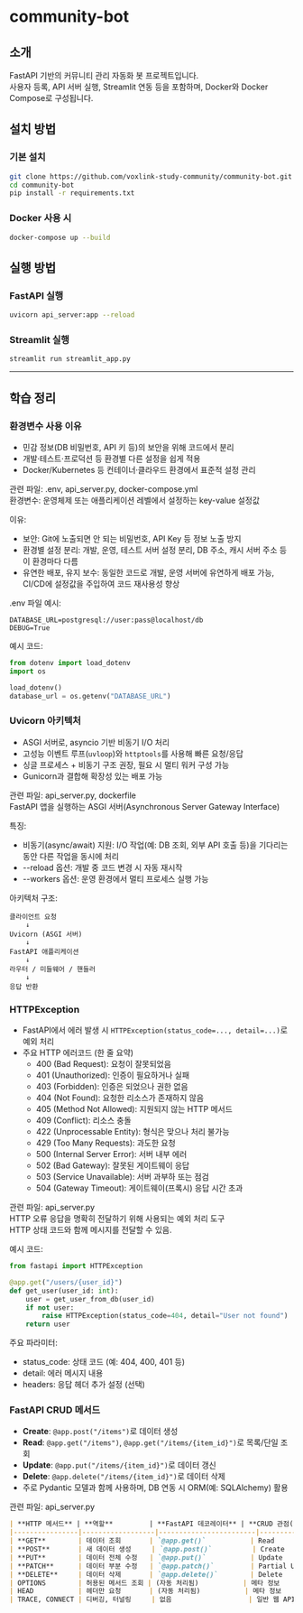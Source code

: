# community-bot

## 소개
FastAPI 기반의 커뮤니티 관리 자동화 봇 프로젝트입니다.  
사용자 등록, API 서버 실행, Streamlit 연동 등을 포함하며, Docker와 Docker Compose로 구성됩니다.

## 설치 방법

### 기본 설치
```bash
git clone https://github.com/voxlink-study-community/community-bot.git
cd community-bot
pip install -r requirements.txt
```

### Docker 사용 시
```bash
docker-compose up --build
```

## 실행 방법

### FastAPI 실행
```bash
uvicorn api_server:app --reload
```

### Streamlit 실행
```bash
streamlit run streamlit_app.py
```

---

## 학습 정리

### 환경변수 사용 이유  
- 민감 정보(DB 비밀번호, API 키 등)의 보안을 위해 코드에서 분리
- 개발·테스트·프로덕션 등 환경별 다른 설정을 쉽게 적용
- Docker/Kubernetes 등 컨테이너·클라우드 환경에서 표준적 설정 관리

관련 파일: .env, api_server.py, docker-compose.yml  
환경변수: 운영체제 또는 애플리케이션 레벨에서 설정하는 key-value 설정값

이유:
- 보안: Git에 노출되면 안 되는 비밀번호, API Key 등 정보 노출 방지
- 환경별 설정 분리: 개발, 운영, 테스트 서버 설정 분리, DB 주소, 캐시 서버 주소 등이 환경마다 다름
- 유연한 배포, 유지 보수: 동일한 코드로 개발, 운영 서버에 유연하게 배포 가능, CI/CD에 설정값을 주입하여 코드 재사용성 향상

.env 파일 예시:
```env
DATABASE_URL=postgresql://user:pass@localhost/db
DEBUG=True
```

예시 코드:
```python
from dotenv import load_dotenv
import os

load_dotenv()
database_url = os.getenv("DATABASE_URL")
```

### Uvicorn 아키텍처  
- ASGI 서버로, asyncio 기반 비동기 I/O 처리
- 고성능 이벤트 루프(`uvloop`)와 `httptools`를 사용해 빠른 요청/응답
- 싱글 프로세스 + 비동기 구조 권장, 필요 시 멀티 워커 구성 가능
- Gunicorn과 결합해 확장성 있는 배포 가능

관련 파일: api_server.py, dockerfile  
FastAPI 앱을 실행하는 ASGI 서버(Asynchronous Server Gateway Interface)

특징:
- 비동기(async/await) 지원: I/O 작업(예: DB 조회, 외부 API 호출 등)을 기다리는 동안 다른 작업을 동시에 처리
- --reload 옵션: 개발 중 코드 변경 시 자동 재시작
- --workers 옵션: 운영 환경에서 멀티 프로세스 실행 가능

아키텍처 구조:
```
클라이언트 요청
    ↓
Uvicorn (ASGI 서버)
    ↓
FastAPI 애플리케이션
    ↓
라우터 / 미들웨어 / 핸들러
    ↓
응답 반환
```

### HTTPException  
- FastAPI에서 에러 발생 시 `HTTPException(status_code=..., detail=...)`로 예외 처리
- 주요 HTTP 에러코드 (한 줄 요약)
  - 400 (Bad Request): 요청이 잘못되었음
  - 401 (Unauthorized): 인증이 필요하거나 실패
  - 403 (Forbidden): 인증은 되었으나 권한 없음
  - 404 (Not Found): 요청한 리소스가 존재하지 않음
  - 405 (Method Not Allowed): 지원되지 않는 HTTP 메서드
  - 409 (Conflict): 리소스 충돌
  - 422 (Unprocessable Entity): 형식은 맞으나 처리 불가능
  - 429 (Too Many Requests): 과도한 요청
  - 500 (Internal Server Error): 서버 내부 에러
  - 502 (Bad Gateway): 잘못된 게이트웨이 응답
  - 503 (Service Unavailable): 서버 과부하 또는 점검
  - 504 (Gateway Timeout): 게이트웨이(프록시) 응답 시간 초과

관련 파일: api_server.py  
HTTP 오류 응답을 명확히 전달하기 위해 사용되는 예외 처리 도구  
HTTP 상태 코드와 함께 메시지를 전달할 수 있음.

예시 코드:
```python
from fastapi import HTTPException

@app.get("/users/{user_id}")
def get_user(user_id: int):
    user = get_user_from_db(user_id)
    if not user:
        raise HTTPException(status_code=404, detail="User not found")
    return user
```

주요 파라미터:
- status_code: 상태 코드 (예: 404, 400, 401 등)
- detail: 에러 메시지 내용
- headers: 응답 헤더 추가 설정 (선택)

### FastAPI CRUD 메서드  
- **Create**: `@app.post("/items")`로 데이터 생성  
- **Read**: `@app.get("/items")`, `@app.get("/items/{item_id}")`로 목록/단일 조회  
- **Update**: `@app.put("/items/{item_id}")`로 데이터 갱신  
- **Delete**: `@app.delete("/items/{item_id}")`로 데이터 삭제  
- 주로 Pydantic 모델과 함께 사용하며, DB 연동 시 ORM(예: SQLAlchemy) 활용

관련 파일: api_server.py

```md
| **HTTP 메서드** | **역할**         | **FastAPI 데코레이터** | **CRUD 관점(Create, Read, Update, Delete)** |
|----------------|------------------|------------------------|----------------------------------------------|
| **GET**        | 데이터 조회       | `@app.get()`           | Read                                         |
| **POST**       | 새 데이터 생성     | `@app.post()`          | Create                                       |
| **PUT**        | 데이터 전체 수정   | `@app.put()`           | Update                                       |
| **PATCH**      | 데이터 부분 수정   | `@app.patch()`         | Partial Update                               |
| **DELETE**     | 데이터 삭제       | `@app.delete()`        | Delete                                       |
| OPTIONS        | 허용된 메서드 조회 | (자동 처리됨)           | 메타 정보                                     |
| HEAD           | 헤더만 요청       | (자동 처리됨)           | 메타 정보                                     |
| TRACE, CONNECT | 디버깅, 터널링     | 없음                   | 일반 웹 API에서는 사용하지 않음              |
```